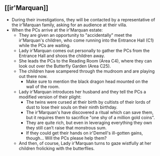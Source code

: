 ## [[ir'Marquan]]

- During their investigations, they will be contacted by a representative of the ir'Marquan family, asking for an audience at their villa.
- When the PCs arrive at the ir'Marquan estate:
  - They are given an opportunity to "accidentally" meet the ir'Marquan's children, who come running into the Entrance Hall (C1) while the PCs are waiting.
  - Lady ir'Marquan comes out personally to gather the PCs from the Entrance Hall and shoos the children away.
  - She leads the PCs to the Reading Room (Area C4), where they can look out over the Butterfly Garden (Area C25).
  - The children have scampered through the mudroom and are playing out there now.
    - Make sure to mention the black dragon head mounted on the wall of the room.
  - Lady ir'Marquan introduces her husband and they tell the PCs a modified version of their plight:
    - The twins were cursed at their birth by cultists of their lords of dust to lose their souls on their ninth birthday.
    - The ir'Marquan's have discovered a ritual which can save them, but it requires them to sacrifice "one shy of a million gold coins".
    - They are quite rich, but even in leveraging everything they own they still can’t raise that monstrous sum.
    - If they could get their hands on ir'Demell's ill-gotten gains, though... Will the PCs please help them?
  - And then, of course, Lady ir'Marquan turns to gaze wistfully at her children frolicking with the butterflies.
